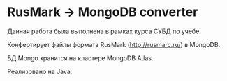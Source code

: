 # RusMark -> MongoDB converter

Данная работа была выполнена в рамках курса СУБД по учебе. 

Конфертирует файлы формата RusMark (http://rusmarc.ru/) в MongoDB. 

БД Mongo хранится на кластере MongoDB Atlas. 

Реализовано на Java. 
